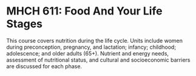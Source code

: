# MHCH 611: Food And Your Life Stages

This course covers nutrition during the life cycle. Units include women during preconception, pregnancy, and lactation; infancy; childhood; adolescence; and older adults (65+). Nutrient and energy needs, assessment of nutritional status, and cultural and socioeconomic barriers are discussed for each phase.